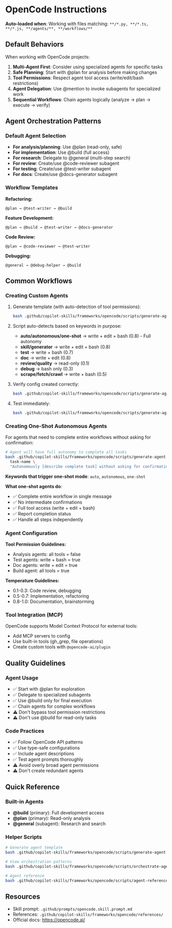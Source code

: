 # OpenCode Instructions

**Auto-loaded when**: Working with files matching: `**/*.py, **/*.ts, **/*.js, **/agents/**, **/workflows/**`

## Default Behaviors

When working with OpenCode projects:

1. **Multi-Agent First**: Consider using specialized agents for specific tasks
2. **Safe Planning**: Start with @plan for analysis before making changes
3. **Tool Permissions**: Respect agent tool access (write/edit/bash restrictions)
4. **Agent Delegation**: Use @mention to invoke subagents for specialized work
5. **Sequential Workflows**: Chain agents logically (analyze → plan → execute → verify)

## Agent Orchestration Patterns

### Default Agent Selection

- **For analysis/planning**: Use @plan (read-only, safe)
- **For implementation**: Use @build (full access)
- **For research**: Delegate to @general (multi-step search)
- **For review**: Create/use @code-reviewer subagent
- **For testing**: Create/use @test-writer subagent
- **For docs**: Create/use @docs-generator subagent

### Workflow Templates

**Refactoring:**
```
@plan → @test-writer → @build
```

**Feature Development:**
```
@plan → @build → @test-writer → @docs-generator
```

**Code Review:**
```
@plan → @code-reviewer → @test-writer
```

**Debugging:**
```
@general → @debug-helper → @build
```

## Common Workflows

### Creating Custom Agents

1. Generate template (with auto-detection of tool permissions):
   ```bash
   bash .github/copilot-skills/frameworks/opencode/scripts/generate-agent.sh create [name] "[purpose]"
   ```

2. Script auto-detects based on keywords in purpose:
   - **auto/autonomous/one-shot** → write + edit + bash (0.8) - Full autonomy
   - **skill/generator** → write + edit + bash (0.8)
   - **test** → write + bash (0.7)
   - **doc** → write + edit (0.8)
   - **review/quality** → read-only (0.1)
   - **debug** → bash only (0.3)
   - **scrape/fetch/crawl** → write + bash (0.5)

3. Verify config created correctly:
   ```bash
   bash .github/copilot-skills/frameworks/opencode/scripts/generate-agent.sh list
   ```

4. Test immediately:
   ```bash
   bash .github/copilot-skills/frameworks/opencode/scripts/generate-agent.sh test [name] "[request]"
   ```

### Creating One-Shot Autonomous Agents

For agents that need to complete entire workflows without asking for confirmation:

```bash
# Agent will have full autonomy to complete all tasks
bash .github/copilot-skills/frameworks/opencode/scripts/generate-agent.sh create \
  task-name \
  "Autonomously [describe complete task] without asking for confirmation"
```

**Keywords that trigger one-shot mode**: `auto`, `autonomous`, `one-shot`

**What one-shot agents do**:
- ✅ Complete entire workflow in single message
- ✅ No intermediate confirmations
- ✅ Full tool access (write + edit + bash)
- ✅ Report completion status
- ✅ Handle all steps independently

### Agent Configuration

**Tool Permission Guidelines:**
- Analysis agents: all tools = false
- Test agents: write + bash = true
- Doc agents: write + edit = true
- Build agent: all tools = true

**Temperature Guidelines:**
- 0.1-0.3: Code review, debugging
- 0.5-0.7: Implementation, refactoring
- 0.8-1.0: Documentation, brainstorming

### Tool Integration (MCP)

OpenCode supports Model Context Protocol for external tools:
- Add MCP servers to config
- Use built-in tools (gh_grep, file operations)
- Create custom tools with `@opencode-ai/plugin`

## Quality Guidelines

### Agent Usage
- ✅ Start with @plan for exploration
- ✅ Delegate to specialized subagents
- ✅ Use @build only for final execution
- ✅ Chain agents for complex workflows
- ⚠️ Don't bypass tool permission restrictions
- ⚠️ Don't use @build for read-only tasks

### Code Practices
- ✅ Follow OpenCode API patterns
- ✅ Use type-safe configurations
- ✅ Include agent descriptions
- ✅ Test agent prompts thoroughly
- ⚠️ Avoid overly broad agent permissions
- ⚠️ Don't create redundant agents

## Quick Reference

### Built-in Agents
- **@build** (primary): Full development access
- **@plan** (primary): Read-only analysis
- **@general** (subagent): Research and search

### Helper Scripts
```bash
# Generate agent template
bash .github/copilot-skills/frameworks/opencode/scripts/generate-agent.sh [name] [mode]

# View orchestration patterns
bash .github/copilot-skills/frameworks/opencode/scripts/orchestrate-agents.sh [pattern]

# Agent reference
bash .github/copilot-skills/frameworks/opencode/scripts/agent-reference.sh [agent]
```

## Resources

- Skill prompt: `.github/prompts/opencode.skill.prompt.md`
- References: `.github/copilot-skills/frameworks/opencode/references/`
- Official docs: https://opencode.ai/
